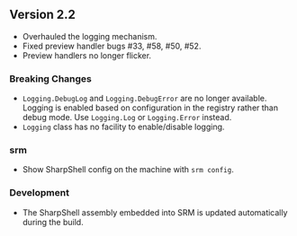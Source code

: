 ## Version 2.2

 * Overhauled the logging mechanism.
 * Fixed preview handler bugs #33, #58, #50, #52.
 * Preview handlers no longer flicker.

### Breaking Changes

 * `Logging.DebugLog` and `Logging.DebugError` are no longer available. Logging is 
   enabled based on configuration in the registry rather than debug mode. Use 
   `Logging.Log` or `Logging.Error` instead.
 * `Logging` class has no facility to enable/disable logging.

### srm

* Show SharpShell config on the machine with `srm config`.

### Development

* The SharpShell assembly embedded into SRM is updated automatically during the build.